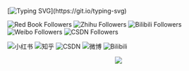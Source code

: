 <!--
## Hi there 👋
**JennyZhang0810/JennyZhang0810** is a ✨ _special_ ✨ repository because its `README.md` (this file) appears on your GitHub profile.

Here are some ideas to get you started:

- 🔭 I’m currently working on ...
- 🌱 I’m currently learning ...
- 👯 I’m looking to collaborate on ...
- 🤔 I’m looking for help with ...
- 💬 Ask me about ...
- 📫 How to reach me: ...
- 😄 Pronouns: ...
- ⚡ Fun fact: ...
-->

[![Typing SVG](https://readme-typing-svg.demolab.com?font=Fira+Code&pause=1000&color=F7D919&background=FFE87800&width=435&lines=Hello%2C+Welcome+to+Jenny's+Channel~)](https://git.io/typing-svg)

![Red Book Followers](https://img.shields.io/badge/红%20Red%20book-1w3%20followers-FF2442?style=flat&labelColor=E1E8F0)
![Zhihu Followers](https://img.shields.io/badge/知%20Zhihu-684%20followers-0084FF?style=flat&labelColor=E1E8F0)
![Bilibili Followers](https://img.shields.io/badge/Bilibili-625%20followers-DF6DA9?style=flat&labelColor=FE7398)
![Weibo Followers](https://img.shields.io/badge/Weibo-968%20followers-D81E06?style=flat&labelColor=E1E8F0)
![CSDN Followers](https://img.shields.io/badge/CSDN-9k%20followers-F15A29?style=flat&labelColor=E1E8F0)


![小红书](https://img.shields.io/badge/小红书-1w2%20followers-FF2442?style=for-the-badge&logo=xiaohongshu&logoColor=white)
![知乎](https://img.shields.io/badge/知乎-685%20followers-0084FF?style=for-the-badge&logo=zhihu&logoColor=white)
![CSDN](https://img.shields.io/badge/CSDN-9k%20followers-DC382D?style=for-the-badge&logo=csdn&logoColor=white)
![微博](https://img.shields.io/badge/微博-978%20followers-FC9D99?style=for-the-badge&logo=sina-weibo&logoColor=white)
![Bilibili](https://img.shields.io/badge/Bilibili-485%20followers-00A1D6?style=for-the-badge&logo=bilibili&logoColor=white)


<div align="center">
    <img  src="https://github-readme-streak-stats.herokuapp.com/?user=Achuan-2" />
</div>

